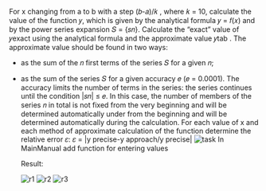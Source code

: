 For x changing from a to b with a step (𝑏-𝑎)/𝑘 , where 𝑘 = 10, calculate
the value of the function 𝑦, which is given by the analytical formula 𝑦 = 𝑓(𝑥) and
by the power series expansion 𝑆 = {𝑠𝑛}. Calculate the “exact” value of 𝑦exact
using the analytical formula and the approximate value 𝑦tab . The approximate value should be found
in two ways:

- as the sum of the 𝑛 first terms of the series 𝑆 for a given 𝑛;
- as the sum of the series 𝑆 for a given accuracy 𝑒 (𝑒 = 0.0001). The accuracy limits
  the number of terms in the series: the series continues until the condition
  |𝑠𝑛| ≤ 𝑒. In this case, the number of members of the series 𝑛 in total is not fixed from the very beginning and will be determined automatically under
  from the beginning and will be determined automatically during the calculation.
  For each value of x and each method of approximate calculation of the function
  determine the relative error 𝜀: 𝜀 = |y precise-y approach/y precise|
  ![task](https://github.com/demurre/demurre/assets/117121382/7624d313-6fed-4137-8251-089edbf9bbc7)
  In MainManual add function for entering values

  Result:

  ![r1](https://github.com/demurre/demurre/assets/117121382/b9b180c1-567d-42e3-b8eb-151a12165977)
  ![r2](https://github.com/demurre/demurre/assets/117121382/d23fde63-c806-4ce5-8e37-d28365f15994)
  ![r3](https://github.com/demurre/demurre/assets/117121382/fe80197f-49f9-4eac-90af-6db9c8c89943)
